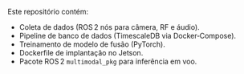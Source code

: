 Este repositório contém:

* Coleta de dados (ROS 2 nós para câmera, RF e áudio).
* Pipeline de banco de dados (TimescaleDB via Docker‑Compose).
* Treinamento de modelo de fusão (PyTorch).
* Dockerfile de implantação no Jetson.
* Pacote ROS 2 `multimodal_pkg` para inferência em voo.
